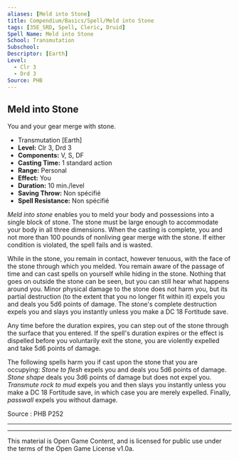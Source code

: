 ```yaml
---
aliases: [Meld into Stone]
title: Compendium/Basics/Spell/Meld into Stone
tags: [35E_SRD, Spell, Cleric, Druid]
Spell Name: Meld into Stone
School: Transmutation
Subschool: 
Descriptor: [Earth]
Level:
  - Clr 3
  - Drd 3
Source: PHB
---
```



## Meld into Stone

You and your gear merge with stone.

*   Transmutation [Earth]
*   **Level:** Clr 3, Drd 3
*   **Components:** V, S, DF
*   **Casting Time:** 1 standard action
*   **Range:** Personal
*   **Effect:** You
*   **Duration:** 10 min./level
*   **Saving Throw:** Non spécifié
*   **Spell Resistance:** Non spécifié

<p><i>Meld into stone</i> enables you to meld your body and possessions into a single block of stone. The stone must be large enough to accommodate your body in all three dimensions. When the casting is complete, you and not more than 100 pounds of nonliving gear merge with the stone. If either condition is violated, the spell fails and is wasted.</p><p>While in the stone, you remain in contact, however tenuous, with the face of the stone through which you melded. You remain aware of the passage of time and can cast spells on yourself while hiding in the stone. Nothing that goes on outside the stone can be seen, but you can still hear what happens around you. Minor physical damage to the stone does not harm you, but its partial destruction (to the extent that you no longer fit within it) expels you and deals you 5d6 points of damage. The stone's complete destruction expels you and slays you instantly unless you make a DC 18 Fortitude save.</p><p>Any time before the duration expires, you can step out of the stone through the surface that you entered. If the spell's duration expires or the effect is dispelled before you voluntarily exit the stone, you are violently expelled and take 5d6 points of damage.</p><p>The following spells harm you if cast upon the stone that you are occupying: <i>Stone to flesh</i> expels you and deals you 5d6 points of damage. <i>Stone shape</i> deals you 3d6 points of damage but does not expel you. <i>Transmute rock to mud</i> expels you and then slays you instantly unless you make a DC 18 Fortitude save, in which case you are merely expelled. Finally, <i>passwall</i> expels you without damage.</p>

Source : PHB P252

---

---

This material is Open Game Content, and is licensed for public use under
the terms of the Open Game License v1.0a.
